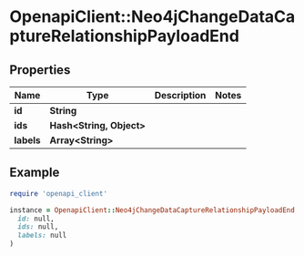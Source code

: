 # OpenapiClient::Neo4jChangeDataCaptureRelationshipPayloadEnd

## Properties

| Name | Type | Description | Notes |
| ---- | ---- | ----------- | ----- |
| **id** | **String** |  |  |
| **ids** | **Hash&lt;String, Object&gt;** |  |  |
| **labels** | **Array&lt;String&gt;** |  |  |

## Example

```ruby
require 'openapi_client'

instance = OpenapiClient::Neo4jChangeDataCaptureRelationshipPayloadEnd.new(
  id: null,
  ids: null,
  labels: null
)
```

